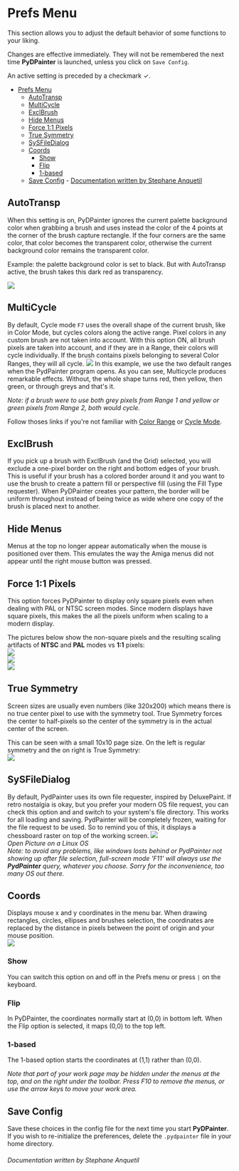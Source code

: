 # Prefs Menu

This section allows you to adjust the default behavior of some functions to your liking.

Changes are effective immediately. They will not be remembered the next time **PyDPainter** is launched, unless you click on `Save Config`.

An active setting is preceded by a checkmark &check;.

- [Prefs Menu](#prefs-menu)
  - [AutoTransp](#autotransp)
  - [MultiCycle](#multicycle)
  - [ExclBrush](#exclbrush)
  - [Hide Menus](#hide-menus)
  - [Force 1:1 Pixels](#force-11-pixels)
  - [True Symmetry](#true-symmetry)
  - [SySFileDialog](#sysfiledialog)
  - [Coords](#coords)
    - [Show](#show)
    - [Flip](#flip)
    - [1-based](#1-based)
  - [Save Config](#save-config)
          - [Documentation written by Stephane Anquetil](#documentation-written-by-stephane-anquetil)

## AutoTransp
When this setting is on, PyDPainter ignores the current palette background color when grabbing a brush and uses instead the color of the 4 points at the corner of the brush capture rectangle.
If the four corners are the same color, that color becomes the transparent color, otherwise the current background color remains the transparent color.

Example: the palette background color is set to black. But with AutoTransp active, the brush takes this dark red as transparency.

![](Autotransp.jpg)

## MultiCycle
By default, Cycle mode `F7` uses the overall shape of the current brush, like in Color Mode, but cycles colors along the active range. Pixel colors in any custom brush are not taken into account.
With this option ON, all brush pixels are taken into account, and if they are in a Range, their colors will cycle individually. If the brush contains pixels belonging to several Color Ranges, they will all cycle.
![](multicyle-ex.png)
In this example, we use the two default ranges when the PydPainter program opens. As you can see, Multicycle produces remarkable effects. Without, the whole shape turns red, then yellow, then green, or through greys and that's it.

*Note: if a brush were to use both grey pixels from Range 1 and yellow or green pixels from Range 2, both would cycle.*

Follow thoses links if you're not familiar with [Color Range](mode.md#cycle-range) or [Cycle Mode](mode.md#cycle).

## ExclBrush
If you pick up a brush with ExclBrush (and the Grid) selected, you will exclude
a one-pixel border on the right and bottom edges of your brush. This is useful
if your brush has a colored border around it and you want to use the brush to
create a pattern fill or perspective fill (using the Fill Type requester). When
PyDPainter creates your pattern, the border will be uniform throughout instead
of being twice as wide where one copy of the brush is placed next to another.

## Hide Menus
Menus at the top no longer appear automatically when the mouse is positioned over them. This emulates the way the Amiga menus did not appear until the right mouse button was pressed.

## Force 1:1 Pixels
This option forces PyDPainter to display only square pixels even when dealing with PAL or NTSC screen modes. Since modern displays have square pixels, this makes the all the pixels uniform when scaling to a modern display.

The pictures below show the non-square pixels and the resulting scaling artifacts of **NTSC** and **PAL** modes vs **1:1** pixels:<br>
![](NTSC-pixels.PNG)<br>
![](1-1-pixels.PNG)<br>
![](PAL-pixels.PNG)

## True Symmetry
Screen sizes are usually even numbers (like 320x200) which means there is no true center pixel to use with the symmetry tool. True Symmetry forces the center to half-pixels so the center of the symmetry is in the actual center of the screen.

This can be seen with a small 10x10 page size. On the left is regular symmetry and the on right is True Symmetry:<br>
![](true_symm.png)

## SySFileDialog
By default, PydPainter uses its own file requester, inspired by DeluxePaint. If retro nostalgia is okay, but you prefer your modern OS file request, you can check this option and and switch to your system's file directory. This works for all loading and saving. PydPainter will be completely frozen, waiting for the file request to be used. So to remind you of this, it displays a chessboard raster on top of the working screen.
![](open-picture-linux.png)<br>
*Open Picture on a Linux OS*<br>
*Note: to avoid any problems, like windows losts behind or PydPainter not showing up after file selection, full-screen mode 'F11' will always use the **PydPainter** query, whatever you choose. Sorry for the inconvenience, too many OS out there.*

## Coords
Displays mouse x and y coordinates in the menu bar. When drawing rectangles, circles, ellipses and brushes selection, the coordinates are replaced by the distance in pixels between the point of origin and your mouse position.  
![](rel-coords.PNG)

### Show
You can switch this option on and off in the Prefs menu or press `|` on the keyboard.

### Flip
In PyDPainter, the coordinates normally start at (0,0) in bottom left. When the Flip option is selected, it maps (0,0) to the top left.

### 1-based
The 1-based option starts the coordinates at (1,1) rather than (0,0).

*Note that part of your work page may be hidden under the menus at the top, and on the right under the toolbar. Press F10 to remove the menus, or use the arrow keys to move your work area.*

## Save Config
Save these choices in the config file for the next time you start **PyDPainter**.
If you wish to re-initialize the preferences, delete the `.pydpainter` file in your home directory.

###### Documentation written by Stephane Anquetil
